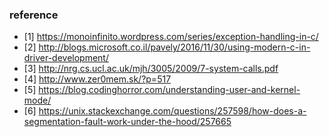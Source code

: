 ### reference
* [1] https://monoinfinito.wordpress.com/series/exception-handling-in-c/
* [2] http://blogs.microsoft.co.il/pavely/2016/11/30/using-modern-c-in-driver-development/
* [3] http://nrg.cs.ucl.ac.uk/mjh/3005/2009/7-system-calls.pdf
* [4] http://www.zer0mem.sk/?p=517
* [5] https://blog.codinghorror.com/understanding-user-and-kernel-mode/
* [6] https://unix.stackexchange.com/questions/257598/how-does-a-segmentation-fault-work-under-the-hood/257665

